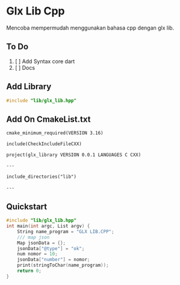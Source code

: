 # Glx Lib Cpp

Mencoba mempermudah menggunakan bahasa cpp dengan glx lib.

## To Do

1. [ ] Add Syntax core dart
2. [ ] Docs

## Add Library

```cpp
#include "lib/glx_lib.hpp"
```

## Add On CmakeList.txt

```txt
cmake_minimum_required(VERSION 3.16)

include(CheckIncludeFileCXX)

project(glx_library VERSION 0.0.1 LANGUAGES C CXX)

---

include_directories("lib") 
 
---

```

## Quickstart

```cpp
#include "lib/glx_lib.hpp"
int main(int argc, List argv) {
    String name_program = "GLX LIB.CPP";
    /// map json
    Map jsonData = {};
    jsonData["@type"] = "ok";
    num nomor = 10;
    jsonData["number"] = nomor; 
    print(stringToChar(name_program));
    return 0;
}
```